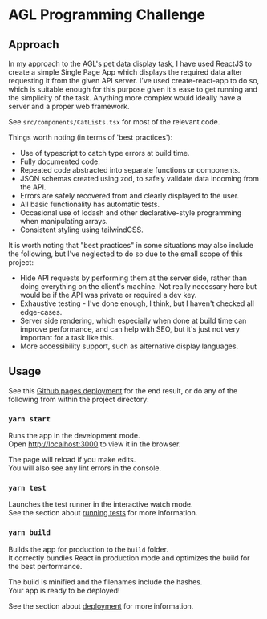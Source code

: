 # AGL Programming Challenge

## Approach

In my approach to the AGL's pet data display task, I have used ReactJS to create a simple Single Page App which displays the required data after requesting it from the given API server. I've used create-react-app to do so, which is suitable enough for this purpose given it's ease to get running and the simplicity of the task. Anything more complex would ideally have a server and a proper web framework.

See `src/components/CatLists.tsx` for most of the relevant code.

Things worth noting (in terms of 'best practices'):

- Use of typescript to catch type errors at build time.
- Fully documented code.
- Repeated code abstracted into separate functions or components.
- JSON schemas created using zod, to safely validate data incoming from the API.
- Errors are safely recovered from and clearly displayed to the user.
- All basic functionality has automatic tests.
- Occasional use of lodash and other declarative-style programming when manipulating arrays.
- Consistent styling using tailwindCSS.

It is worth noting that "best practices" in some situations may also include the following, but I've neglected to do so due to the small scope of this project:

- Hide API requests by performing them at the server side, rather than doing everything on the client's machine. Not really necessary here but would be if the API was private or required a dev key.
- Exhaustive testing - I've done enough, I think, but I haven't checked all edge-cases.
- Server side rendering, which especially when done at build time can improve performance, and can help with SEO, but it's just not very important for a task like this.
- More accessibility support, such as alternative display languages.

## Usage

See this [Github pages deployment](https://charlesekkel.github.io/agl-programming-challenge/) for the end result, or do any of the following from within the project directory:

### `yarn start`

Runs the app in the development mode.\
Open [http://localhost:3000](http://localhost:3000) to view it in the browser.

The page will reload if you make edits.\
You will also see any lint errors in the console.

### `yarn test`

Launches the test runner in the interactive watch mode.\
See the section about [running tests](https://facebook.github.io/create-react-app/docs/running-tests) for more information.

### `yarn build`

Builds the app for production to the `build` folder.\
It correctly bundles React in production mode and optimizes the build for the best performance.

The build is minified and the filenames include the hashes.\
Your app is ready to be deployed!

See the section about [deployment](https://facebook.github.io/create-react-app/docs/deployment) for more information.
